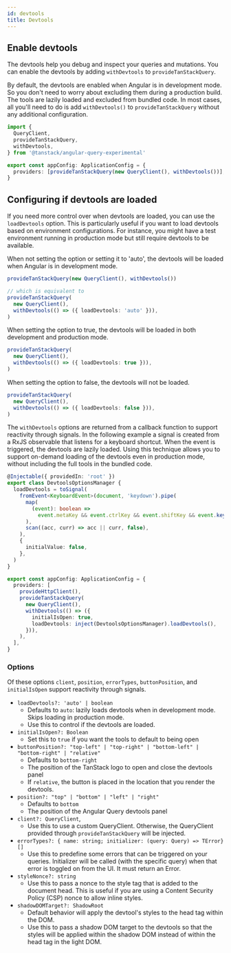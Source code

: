 ```yaml
---
id: devtools
title: Devtools
---
```


## Enable devtools

The devtools help you debug and inspect your queries and mutations. You can enable the devtools by adding `withDevtools` to `provideTanStackQuery`.

By default, the devtools are enabled when Angular is in development mode. So you don't need to worry about excluding them during a production build. The tools are lazily loaded and excluded from bundled code. In most cases, all you'll need to do is add `withDevtools()` to `provideTanStackQuery` without any additional configuration.

```ts
import {
  QueryClient,
  provideTanStackQuery,
  withDevtools,
} from '@tanstack/angular-query-experimental'

export const appConfig: ApplicationConfig = {
  providers: [provideTanStackQuery(new QueryClient(), withDevtools())],
}
```

## Configuring if devtools are loaded

If you need more control over when devtools are loaded, you can use the `loadDevtools` option. This is particularly useful if you want to load devtools based on environment configurations. For instance, you might have a test environment running in production mode but still require devtools to be available.

When not setting the option or setting it to 'auto', the devtools will be loaded when Angular is in development mode.

```ts
provideTanStackQuery(new QueryClient(), withDevtools())

// which is equivalent to
provideTanStackQuery(
  new QueryClient(),
  withDevtools(() => ({ loadDevtools: 'auto' })),
)
```

When setting the option to true, the devtools will be loaded in both development and production mode.

```ts
provideTanStackQuery(
  new QueryClient(),
  withDevtools(() => ({ loadDevtools: true })),
)
```

When setting the option to false, the devtools will not be loaded.

```ts
provideTanStackQuery(
  new QueryClient(),
  withDevtools(() => ({ loadDevtools: false })),
)
```

The `withDevtools` options are returned from a callback function to support reactivity through signals. In the following example
a signal is created from a RxJS observable that listens for a keyboard shortcut. When the event is triggered, the devtools are lazily loaded.
Using this technique allows you to support on-demand loading of the devtools even in production mode, without including the full tools in the bundled code.

```ts
@Injectable({ providedIn: 'root' })
export class DevtoolsOptionsManager {
  loadDevtools = toSignal(
    fromEvent<KeyboardEvent>(document, 'keydown').pipe(
      map(
        (event): boolean =>
          event.metaKey && event.ctrlKey && event.shiftKey && event.key === 'D',
      ),
      scan((acc, curr) => acc || curr, false),
    ),
    {
      initialValue: false,
    },
  )
}

export const appConfig: ApplicationConfig = {
  providers: [
    provideHttpClient(),
    provideTanStackQuery(
      new QueryClient(),
      withDevtools(() => ({
        initialIsOpen: true,
        loadDevtools: inject(DevtoolsOptionsManager).loadDevtools(),
      })),
    ),
  ],
}
```

### Options

Of these options `client`, `position`, `errorTypes`, `buttonPosition`, and `initialIsOpen` support reactivity through signals.

- `loadDevtools?: 'auto' | boolean`
  - Defaults to `auto`: lazily loads devtools when in development mode. Skips loading in production mode.
  - Use this to control if the devtools are loaded.
- `initialIsOpen?: Boolean`
  - Set this to `true` if you want the tools to default to being open
- `buttonPosition?: "top-left" | "top-right" | "bottom-left" | "bottom-right" | "relative"`
  - Defaults to `bottom-right`
  - The position of the TanStack logo to open and close the devtools panel
  - If `relative`, the button is placed in the location that you render the devtools.
- `position?: "top" | "bottom" | "left" | "right"`
  - Defaults to `bottom`
  - The position of the Angular Query devtools panel
- `client?: QueryClient`,
  - Use this to use a custom QueryClient. Otherwise, the QueryClient provided through `provideTanStackQuery` will be injected.
- `errorTypes?: { name: string; initializer: (query: Query) => TError}[]`
  - Use this to predefine some errors that can be triggered on your queries. Initializer will be called (with the specific query) when that error is toggled on from the UI. It must return an Error.
- `styleNonce?: string`
  - Use this to pass a nonce to the style tag that is added to the document head. This is useful if you are using a Content Security Policy (CSP) nonce to allow inline styles.
- `shadowDOMTarget?: ShadowRoot`
  - Default behavior will apply the devtool's styles to the head tag within the DOM.
  - Use this to pass a shadow DOM target to the devtools so that the styles will be applied within the shadow DOM instead of within the head tag in the light DOM.
